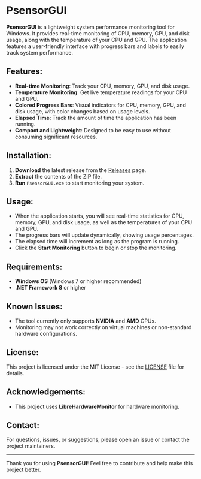 # PsensorGUI


**PsensorGUI** is a lightweight system performance monitoring tool for Windows. It provides real-time monitoring of CPU, memory, GPU, and disk usage, along with the temperature of your CPU and GPU. The application features a user-friendly interface with progress bars and labels to easily track system performance.

## Features:
- **Real-time Monitoring**: Track your CPU, memory, GPU, and disk usage.
- **Temperature Monitoring**: Get live temperature readings for your CPU and GPU.
- **Colored Progress Bars**: Visual indicators for CPU, memory, GPU, and disk usage, with color changes based on usage levels.
- **Elapsed Time**: Track the amount of time the application has been running.
- **Compact and Lightweight**: Designed to be easy to use without consuming significant resources.

## Installation:
1. **Download** the latest release from the [Releases](https://github.com/halocore099/PsensorGUI/releases) page.
2. **Extract** the contents of the ZIP file.
3. **Run** `PsensorGUI.exe` to start monitoring your system.

## Usage:
- When the application starts, you will see real-time statistics for CPU, memory, GPU, and disk usage, as well as the temperatures of your CPU and GPU.
- The progress bars will update dynamically, showing usage percentages.
- The elapsed time will increment as long as the program is running.
- Click the **Start Monitoring** button to begin or stop the monitoring.


## Requirements:
- **Windows OS** (Windows 7 or higher recommended)
- **.NET Framework 8** or higher

## Known Issues:
- The tool currently only supports **NVIDIA** and **AMD** GPUs.
- Monitoring may not work correctly on virtual machines or non-standard hardware configurations.

## License:
This project is licensed under the MIT License - see the [LICENSE](LICENSE) file for details.

## Acknowledgements:
- This project uses **LibreHardwareMonitor** for hardware monitoring.

## Contact:
For questions, issues, or suggestions, please open an issue or contact the project maintainers.

---

Thank you for using **PsensorGUI**! Feel free to contribute and help make this project better.
